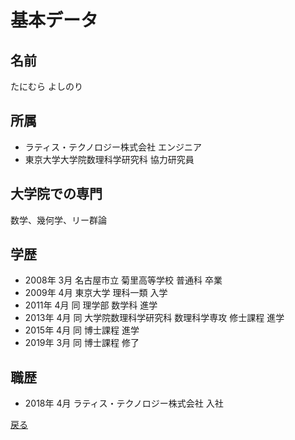 # 基本データ

## 名前
たにむら よしのり

## 所属
- ラティス・テクノロジー株式会社 エンジニア
- 東京大学大学院数理科学研究科 協力研究員

## 大学院での専門
数学、幾何学、リー群論

## 学歴
- 2008年 3月 名古屋市立 菊里高等学校 普通科 卒業
- 2009年 4月 東京大学 理科一類 入学
- 2011年 4月 同 理学部 数学科 進学
- 2013年 4月 同 大学院数理科学研究科 数理科学専攻 修士課程 進学
- 2015年 4月 同 博士課程 進学
- 2019年 3月 同 博士課程 修了

## 職歴
- 2018年 4月 ラティス・テクノロジー株式会社 入社  
  
  
[戻る](https://ytanimura.github.io/yotabaito/)


